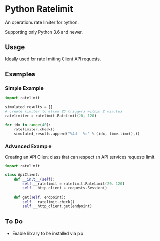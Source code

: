 # Python Ratelimit
An operations rate limiter for python.

Supporting only Python 3.6 and newer.

## Usage
Ideally used for rate limiting Client API requests.

## Examples
### Simple Example
```python
import ratelimit

simulated_results = []
# create limiter to allow 20 triggers within 2 minutes
ratelimiter = ratelimit.RateLimit(20, 120)

for idx in range(40):
    ratelimiter.check()
    simulated_results.append("%4d - %s" % (idx, time.time(),))

```

### Advanced Example
Creating an API Client class that can respect an API services requests limit.
```python
import ratelimit

class ApiClient:
	def __init__(self):
		self.__ratelimit = ratelimit.RateLimit(20, 120)
		self.__http_client = requests.Session()
	
	def get(self, endpoint):
		self.__ratelimit.check()
		self.__http_client.get(endpoint)
```
## To Do
* Enable library to be installed via pip

